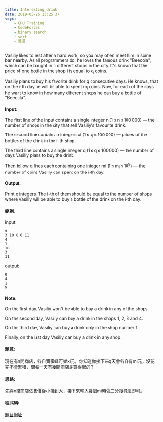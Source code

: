 ```yaml
---
title: Interesting drink
date: 2019-03-26 13:25:37
tags:
    - CHU Training
    - CodeForces
    - binary search
    - sort
    - 普通
---
```

Vasiliy likes to rest after a hard work, so you may often meet him in some bar nearby. As all programmers do, he loves the famous drink "Beecola", which can be bought in n different shops in the city. It's known that the price of one bottle in the shop i is equal to x<sub>i</sub> coins.

Vasiliy plans to buy his favorite drink for q consecutive days. He knows, that on the i-th day he will be able to spent m<sub>i</sub> coins. Now, for each of the days he want to know in how many different shops he can buy a bottle of "Beecola".
<!-- more -->
#### Input:
The first line of the input contains a single integer n (1 ≤ n ≤ 100 000) — the number of shops in the city that sell Vasiliy's favourite drink.

The second line contains n integers xi (1 ≤ x<sub>i</sub> ≤ 100 000) — prices of the bottles of the drink in the i-th shop.

The third line contains a single integer q (1 ≤ q ≤ 100 000) — the number of days Vasiliy plans to buy the drink.

Then follow q lines each containing one integer mi (1 ≤ m<sub>i</sub> ≤ 10<sup>9</sup>) — the number of coins Vasiliy can spent on the i-th day.
#### Output:
Print q integers. The i-th of them should be equal to the number of shops where Vasiliy will be able to buy a bottle of the drink on the i-th day.
#### 範例:
input:
```
5
3 10 8 6 11
4
1
10
3
11
```
output:
```
0
4
1
5
```

#### Note:
On the first day, Vasiliy won't be able to buy a drink in any of the shops.

On the second day, Vasiliy can buy a drink in the shops 1, 2, 3 and 4.

On the third day, Vasiliy can buy a drink only in the shop number 1.

Finally, on the last day Vasiliy can buy a drink in any shop.

#### 題意:
現在有n間商店，各自賣蜜蜂可樂xi元，你知道你接下來q天會各自有mi元，沒花完不會累積，問每一天有幾間商店是買得起的？

#### 思路:
先將n間商店依售價從小排到大，接下來輸入每個mi時做二分搜尋法即可。

#### 程式碼:
<script src="https://gist.github.com/Daviswww/a67e4431ea72f8dae5ebc9b935fa6b50.js"></script>
[題目網址](https://codeforces.com/problemset/problem/706/B)